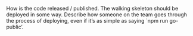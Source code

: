 How is the code released / published.  The walking skeleton should be deployed in some way.  Describe how someone on the team goes through the process of deploying, even if it’s as simple as saying `npm run go-public’.
